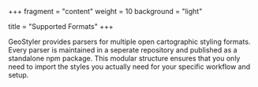 +++
fragment = "content"
weight = 10
background = "light"

title = "Supported Formats"
+++

GeoStyler provides parsers for multiple open cartographic styling formats. Every parser is 
maintained in a seperate repository and published as a standalone npm package. This modular 
structure ensures that you only need to import the styles you actually need for 
your specific workflow and setup.


